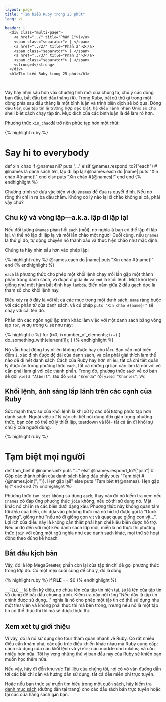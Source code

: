 ```yaml
---
layout: page
title: "Tìm hiểu Ruby trong 25 phút"
lang: vi

header: |
  <div class="multi-page">
    <a href="../" title="Phần 1">1</a>
    <span class="separator"> | </span>
    <a href="../2/" title="Phần 2">2</a>
    <span class="separator"> | </span>
    <a href="../3/" title="Phần 3">3</a>
    <span class="separator"> | </span>
    <strong>4</strong>
  </div>
  <h1>Tìm hiểu Ruby trong 25 phút</h1>

---
```


Vậy hãy nhìn sâu hơn vào chương tình mới của chúng ta, chú ý các dòng ban đầu,
bắt đầu bởi dấu thăng (#). Trong Ruby, bất cứ thứ gì trong một dòng phía sau
dấu thăng là một bình luận và trình biên dịch sẽ bỏ qua. Dòng đầu tiên của tập
tin là trường hợp đặc biệt, hệ điều hành nhân Unix sẽ cho shell biết cách chạy
tập tin. Mục đích của các bình luận là để làm rõ hơn.

Phương thức `xin_chao`đã trở nên phức tạp hơn một chút:

{% highlight ruby %}
# Say hi to everybody
def xin_chao
  if @names.nil?
    puts "..."
  elsif @names.respond_to?("each")
    # @names là danh sách tên, lặp đi lặp lại!
    @names.each do |name|
      puts "Xin chào #{name}!"
    end
  else
    puts "Xin chào #{@names}!"
  end
end
{% endhighlight %}

Chương trình sẽ dựa vào biến ví dụ `@names` để đưa ra quyết định. Nếu nó rỗng
thì chỉ in ra ba dấu chấm. Không có lý nào lại đi chào không ai cả, phải vậy
chứ?

## Chu kỳ và vòng lặp—a.k.a. lặp đi lặp lại

Nếu đối tượng `@names` phản hồi `each` (mỗi), nó nghĩa là bạn có thể lặp đi
lặp lại, vì thế nó lặp đi lặp lại và mỗi lần chào một người. Cuối cùng, nếu
`@names` là thứ gì đó, tự động chuyển nó thành xâu và thực hiện chào như mặc
định.

Chúng ta hãy nhìn sấu hơn vào phép lặp:

{% highlight ruby %}
@names.each do |name|
  puts "Xin chào #{name}!"
end
{% endhighlight %}

`each` là phương thức cho phép một khối lệnh chạy mỗi lần gặp một thành phần
trong danh sách, và đoạn ở giữa `do` và `end` là khối lệnh. Một khối lệnh
giống như một hàm bất định hay `lambda`. Biến nằm giữa 2 dấu gạch dọc là tham
số cho khối lệnh này.

Điều xảy ra ở đây là với tất cả các mục trong một danh sách, `name` ràng buộc
với các phần tử của danh sách, và cú pháp `puts "Xin chào #{name}!"` sẽ chạy
với cái tên đó.

Phần lớn các ngôn ngữ lập trình khác làm việc với một danh sách bằng vòng lặp
`for`, ví dụ trong C sẽ như này:

{% highlight c %}
for (i=0; i<number_of_elements; i++)
{
  do_something_with(element[i]);
}
{% endhighlight %}

Nó vẫn hoạt động tuy nhiên không được hay cho lắm. Bạn cần một biến đếm `i`,
xác định được độ dài của danh sách, và cần phải giải thích làm thế nào để đi
hết danh sách. Cách của Ruby hay hơn nhiều, tất cả chi tiết quản lý được ẩn
trong phương thức `each`, tất cả những gì bạn cần làm là nói với vó cần phải
làm gì với các thành phần. Trong đó, phương thức `each` về cơ bản sẽ gọi
`yield "Albert"`, sau đó `yeld "Brenda"` rồi `yield "Charles"`, vv.

## Khối lệnh, ánh sáng lấp lánh trên các cạnh của Ruby

Sức mạnh thực sự của khối lệnh là khi xử lý các đối tượng phức tạp hơn danh
sách. Ngoài việc xử lý các chi tiết nội dung đơn giản trong phương thức, bạn
còn có thể xử lý thiết lập, teardown và lỗi - tất cả ẩn đi khỏi sự chú ý của
người dùng.

{% highlight ruby %}
# Tạm biệt mọi người
def tam_biet
  if @names.nil?
    puts "..."
  elsif @names.respond_to?("join")
    # Gộp các thành phần của danh sách bằng dấu phẩy
    puts "Tạm biệt #{@names.join(", ")}.  Hẹn gặp lại!"
  else
    puts "Tạm biệt #{@names}.  Hẹn gặp lại!"
  end
end
{% endhighlight %}

Phương thức `tam_biet` không sử dụng `each`, thay vào đó nó kiểm tra xem nếu
`@names` có đáp ứng phương thức `join` không, nếu có thì sử dụng nó. Mặt khác
nó chỉ in ra các biến dưới dạng xâu. Phương thức này không quan tâm tới *kiểu*
của biến, chỉ dựa vào phương thức mà nó hỗ trợ được gọi là "Duck Typing",
giống như "nếu nó đi giống con vịt và quạc quạc giống con vịt...". Lợi ích của
điều này là không cần thiết phải hạn chế kiểu biến được hỗ trợ. Nếu ai đó đến
với một kiểu danh sách lớp mới, miễn là nó thực thi phương thức `join` với
cùng một ngữ nghĩa như các danh sách khác, mọi thứ sẽ hoạt động theo đúng kế
hoạch.

## Bắt đầu kịch bản

Vậy, đó là lớp MegaGreeter, phần còn lại của tập tin chỉ để gọi phương thức
trong lớp đó. Có một mẹọ cuối cùng để chú ý, đó là dòng

{% highlight ruby %}
if __FILE__ == $0
{% endhighlight %}

`__FILE__` là biến kỳ diệu, nó chứa tên của tập tin hiện tại. `$0` là tên của
tập tin sử dụng để bắt đầu chương trình. Kiểm tra này nói rằng "Nếu đây là tập
tin chính được sử dụng..." nghĩa là nó cho phép một tập tin có thể sử dụng như
một thư viện và không phải thực thi mã bên trong, nhưng nếu nó là một tập tin
có thể thực thi thì mã sẽ được thực thi.

## Xem xét tự giới thiệu

Vì vậy, đó là nó sử dụng cho tour tham quan nhanh về Ruby. Có rất nhiều điều
cần khám phá, các cấu trúc điều khiển khác nhau mà Ruby cung cấp; cách sử dụng
của các khối lệnh và `yield`; các module như mixins; và còn nhiều hơn nữa. Tôi
hy vọng những thú vị ban đầu này của Ruby sẽ khiến bạn muốn học thêm nữa.

Nếu vậy, hãy đi đến khu vực [Tài liệu](/vi/documentation/) của chúng tôi, nơi
có vô vàn đường dẫn tới các bài chỉ dẫn và hướng dẫn sử dụng, tất cả đều miễn
phi trực tuyến.

Hoặc nếu bạn thực sự muốn tìm hiểu trong một cuốn sách, hãy kiểm tra
[danh mục sách][1] (đường dẫn tại trang) cho các đầu sách bán trực tuyến hoặc
tại các cửa hàng sách gần bạn.

[1]: http://www.ruby-doc.org/bookstore
